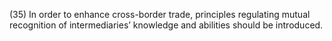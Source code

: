 (35) In order to enhance cross-border trade, principles regulating mutual recognition of intermediaries’ knowledge and abilities should be introduced.